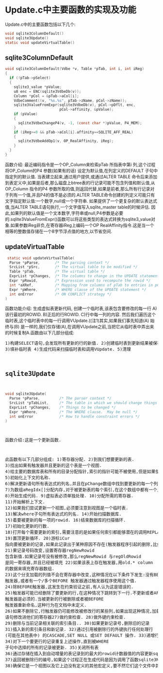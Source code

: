 # Update.c中主要函数的实现及功能
Update.c中的主要函数包括以下几个:
```c
void sqlite3ColumnDefault()
void sqlite3Update()
static void updateVirtualTable()
```
## sqlite3ColumnDefault
```c
void sqlite3ColumnDefault(Vdbe *v, Table *pTab, int i, int iReg)
{
  if (!pTab->pSelect)
  {
    sqlite3_value *pValue;
    u8 enc = ENC(sqlite3VdbeDb(v));
    Column *pCol = &pTab->aCol[i];
    VdbeComment((v, "%s.%s", pTab->zName, pCol->zName));
    sqlite3ValueFromExpr(sqlite3VdbeDb(v), pCol->pDflt, enc,
                         pCol->affinity, &pValue);
    if (pValue)
    {
      sqlite3VdbeChangeP4(v, -1, (const char *)pValue, P4_MEM);
    }
    if (iReg>=0 && pTab->aCol[i].affinity==SQLITE_AFF_REAL)
    {
      sqlite3VdbeAddOp1(v, OP_RealAffinity, iReg);
    }
  }
}
```

函数介绍:
最近编码指令是一个OP_Column来检索pTab 所指表中第i 列,这个过程将OP_Column的P4  参数(如果有的话) 设定为默认值,在列定义的DEFAULT 子句中指定列的默认值.
当表建立起来,通过用户提供,或通过ALTER TABLE 命令后来添加到表定义中,如果是后者,那么磁盘上btree表的行记录可能不包含列值和默认值,从 OP_Column 指令的P4 参数所取的值,则返回代替,如果是前者,那么所有行记录对于列有一个值,并且P4的值不是必须的.ALTER TABLE命令创建的列定义可能只有文字指定默认值:一个数字,null或一个字符串.
如果提供了一个更复杂的默认表达式值,当ALTER TABLE语句执行,一个文字值写入sqlite_master table的时候评估.
因此,如果列的默认值是一个文本数字,字符串或null,P4参数是必要的.sqlite3ValueFromExpr()函数可以将这些类型的表达式转换为sqlite3_value对象.如果参数iReg非负,在寄存器iReg上编码一个OP RealAffinity指令.这是当一个相等的整数值存储在一个8字节浮点值的地方,以节省空间.

## updateVirtualTable

```c
 static void updateVirtualTable(
  Parse *pParse,       /* The parsing context */
  SrcList *pSrc,       /* The virtual table to be modified */
  Table *pTab,         /* The virtual table */
  ExprList *pChanges,  /* The columns to change in the UPDATE statement */
  Expr *pRowid,        /* Expression used to recompute the rowid */
  int *aXRef,          /* Mapping from columns of pTab to entries in pChanges */
  Expr *pWhere,        /* WHERE clause of the UPDATE statement */
  int onError          /* ON CONFLICT strategy */
)
```

函数功能介绍:
生成虚拟表更新代码, 创建一个临时表,该表包含要修改的每一行
A)该行最初的ROWID.
B)正后的行ROWID.
C)行中每一列的内容.
然后我们遍历这个临时表,这个临时表中的每一行调用VUpdate.((注1)其实,如果我们事先知道(A) 始终与(B) 是一样的,我们仅存储(A),在调用VUpdate之前,当把它从临时表中弄出来的时候复制A.函数由以下几部分组成:<pre>
1)构建SELECT语句,会发现所有更新的行的新值.
2)创建临时表到更新结果被保存.
3)填补临时表
4)生成代码来扫描临时表和调用VUpdate.
5)清理


## sqlite3Update
```c
void sqlite3Update(
  Parse *pParse,         /* The parser context */
  SrcList *pTabList,     /* The table in which we should change things */
  ExprList *pChanges,    /* Things to be changed */
  Expr *pWhere,          /* The WHERE clause.  May be null */
  int onError            /* How to handle constraint errors */
)
```

函数介绍:这是一个更新函数.

此函数有以下几部分组成:
1)寄存器分配.
2)到我们想要更新的表.
3)找出如果有触发器并且更新的这个表是一个视图.
4)给主要的数据库表和所有的目录分配指针,索引的指针可能不被使用,但是如果使用索引的指针,他们应该发生在数据库指针的右面,所以继续分配足够的空间以备不时之需.
5)初始化上下文的名称.
6)解决更新语句所有表达式的列名,并且在pChange数组中找到要更新的每一个列的列索引,于每一个要更新的列,确保我们有权限改变列.
7)为数组aRegIdx[]分配内存,对于被更新表的每个索引,在这个数组中都有一个入口,填写的值的寄存器数量指数使用和未使用的指数为零.
8)开始生成代码.
9)虚拟表必须单独处理.
10)分配所需的寄存器.
11)开始解析上下文.
12)如果我们尝试更新一个视图,必须要注意到视图是一个临时表.
13)解决where子句所有表达式的列名.
14)开始扫描数据库.
15)着要被更新的每一项的rowid.
16)结束数据库的扫描循环.
17)初始化更新的行数.
18)打开每个需要更新的索引,需要注意的是如果任何索引都能够潜在的调用REPLACE冲突,那么我们需要打开所有的指标,因为我们可能需要删除一些记录.
19)置顶更新循环.
20)游标iCur 指向要被更新的记录,如果此记录出于某种原因不存在(触发器程序引起的删除,比如跳转到RowSet循环的下一次迭代).
21)果记录号码改变,设置寄存器regNewRowid 包含新值.如果记录号没有被修改,那么regNewRowid 与regOldRowid 是同一寄存器,并且已经被填充
22)如果该表上存在触发器,用old.* column 的数据来填充寄存器数组.
23)这个分支加载的列值不会在寄存器中改变,这种情况在以下条件下发生:没有BEFORE 触发器,或者有一个/多个BEFORE 触发器通过触发器程序使用这个值.
24)除BEFORE触发器,这发生在约束验证之前,有人认为这是错误的.
25)触发器可能已经删除了要更新的行,在这种情况下跳转到下一行.不更新或者AFTER 触发器是必须的.当被更新的行被删除或者被BEFORE 触发器重新命名,这种行为在文档中未定义.
26)如果不删除它,行触发器仍可能修改被修改行的某些列,如果出现这种情况,加载所有列值不会被UPDATE 语句修改进他们的寄存器27)做约束检查.
28)做外键约束检查.
29)删除与当前记录相关联的索引条目..
30)如果更新记录号,删除旧的记录
31)插入新的索引条目和新记录.
32)通过引用被删除行的外键执行任何处理行 (可能在其他表中)  的CASCADE,SET NULL 或SET DEFAULT 操作.
33)递增行计数器.
34)对下一个要更行的记录重复上述操作,直到被WHERE 子句中选择的所有的记录被更新.
35)关闭所有表
36)通过存储在插入到自动增量的表记录到的最大的rowid计数器值的内容更新sqlite_sequence表..
37)返回被删除行的编号,如果这个过程正在生成代码是因为调用了函数sqlite3NestedParse(),没有调用回滚函数
38)确保它是一个视图以及它上边没有定义的其他宏定义,要不然它们这个文件中其他功能的汇编(或者在另一文件中,如果这个文件成为合并的一部分)

